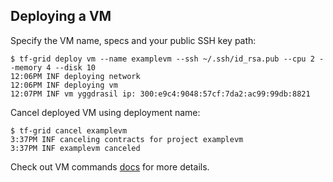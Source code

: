 ## Deploying a VM

Specify the VM name, specs and your public SSH key path:

```console
$ tf-grid deploy vm --name examplevm --ssh ~/.ssh/id_rsa.pub --cpu 2 --memory 4 --disk 10
12:06PM INF deploying network
12:06PM INF deploying vm
12:07PM INF vm yggdrasil ip: 300:e9c4:9048:57cf:7da2:ac99:99db:8821
```

Cancel deployed VM using deployment name:

```console
$ tf-grid cancel examplevm
3:37PM INF canceling contracts for project examplevm
3:37PM INF examplevm canceled
```

Check out VM commands [docs](https://github.com/threefoldtech/grid3_client_go/blob/development/docs/cli/vm.md) for more details.
